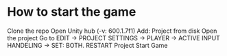 # How to start the game

Clone the repo
Open Unity hub (-v: 600.1.7f1)
Add: Project from disk
Open the project
Go to EDIT -> PROJECT SETTINGS -> PLAYER -> ACTIVE INPUT HANDELING -> SET: BOTH.
RESTART Project 
Start Game


